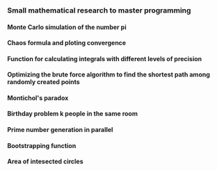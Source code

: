 ### Small mathematical research to master programming
#### Monte Carlo simulation of the number pi
#### Chaos formula and ploting convergence
#### Function for calculating integrals with different levels of precision
#### Optimizing the brute force algorithm to find the shortest path among randomly created points
#### Montichol's paradox
#### Birthday problem k people in the same room
#### Prime number generation in parallel
#### Bootstrapping function
#### Area of intesected circles
